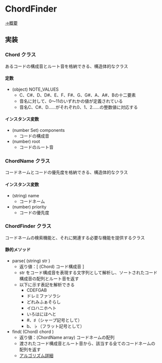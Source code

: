 # ChordFinder

[→概要](../spec/chordfinder.md)

## 実装

### Chord クラス

あるコードの構成音とルート音を格納できる、構造体的なクラス

#### 定数

- (object) NOTE_VALUES
  - C、C#、D、D#、E、F、F#、G、G#、A、A#、Bの十二要素
  - 音名に対して、0～11のいずれかの値が定義されている
  - 音名C、C#、D……がそれぞれ0、1、2……の整数値に対応する

#### インスタンス変数

- (number Set) components
  - コードの構成音
- (number) root
  - コードのルート音

### ChordName クラス

コードネームとコードの優先度を格納できる、構造体的なクラス

#### インスタンス変数

- (string) name
  - コードネーム
- (number) priority
  - コードの優先度

### ChordFinder クラス

コードネームの検索機能と、それに関連する必要な機能を提供するクラス

#### 静的メソッド

- parse( (string) str )
  - 返り値：[ (Chord) コード構成音 ]
  - str をコード構成音を表現する文字列として解析し、ソートされたコード構成音の配列とルート音を返す
  - 以下に示す表記を解析できる
    - CDEFGAB
    - ドレミファソラシ
    - どれみふぁそらし
    - イロハニホヘト
    - いろはにほへと
    - #、♯（シャープ記号として）
    - b、♭（フラット記号として）
- find( (Chord) chord )
  - 返り値：(ChordName array) コードネームの配列
  - 渡されたコード構成音とルート音から、該当する全てのコードネームの配列を返す
  - [アルゴリズム詳細](./chordfinder.find.md)

